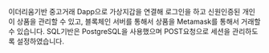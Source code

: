 이더리움기반 중고거래 Dapp으로 가상지갑을 연결해 로그인을 하고 신원인증된 개인이 상품을 관리할 수 있고, 블록체인 서버를 통해서 상품을 Metamask를 통해서 거래할 수 있습니다.
SQL기반은 PostgreSQL을 사용했으며 POST요청으로 세션을 관리하도록 설정하였습니다.
